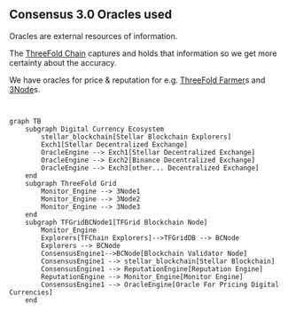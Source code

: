 
## Consensus 3.0 Oracles used

Oracles are external resources of information.

The [ThreeFold Chain](threefold__tfchain) captures and holds that information so we get more certainty about the accuracy.

We have oracles for price & reputation for e.g. [ThreeFold Farmer](threefold__tf_farming)s and [3Node](threefold__3node)s.

```mermaid


graph TB
    subgraph Digital Currency Ecosystem
        stellar_blockchain[Stellar Blockchain Explorers]
        Exch1[Stellar Decentralized Exchange]
        OracleEngine --> Exch1[Stellar Decentralized Exchange]
        OracleEngine --> Exch2[Binance Decentralized Exchange]
        OracleEngine --> Exch3[other... Decentralized Exchange]        
    end
    subgraph ThreeFold Grid
        Monitor_Engine --> 3Node1
        Monitor_Engine --> 3Node2
        Monitor_Engine --> 3Node3
    end
    subgraph TFGridBCNode1[TFGrid Blockchain Node]
        Monitor_Engine
        Explorers[TFChain Explorers]-->TFGridDB --> BCNode
        Explorers --> BCNode
        ConsensusEngine1-->BCNode[Blockchain Validator Node]
        ConsensusEngine1 --> stellar_blockchain[Stellar Blockchain]
        ConsensusEngine1 --> ReputationEngine[Reputation Engine]
        ReputationEngine --> Monitor_Engine[Monitor Engine]
        ConsensusEngine1 --> OracleEngine[Oracle For Pricing Digital Currencies]
    end





```